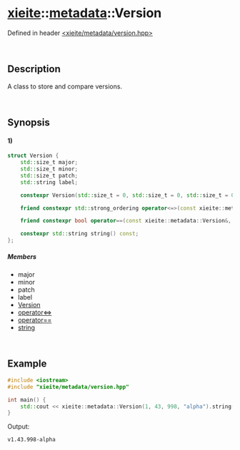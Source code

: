# [xieite](../../xieite.md)\:\:[metadata](../../metadata.md)\:\:Version
Defined in header [<xieite/metadata/version.hpp>](../../../include/xieite/metadata/version.hpp)

&nbsp;

## Description
A class to store and compare versions.

&nbsp;

## Synopsis
#### 1)
```cpp
struct Version {
    std::size_t major;
    std::size_t minor;
    std::size_t patch;
    std::string label;

    constexpr Version(std::size_t = 0, std::size_t = 0, std::size_t = 0, std::string_view = "");

    friend constexpr std::strong_ordering operator<=>(const xieite::metadata::Version&, const xieite::metadata::Version&);

    friend constexpr bool operator==(const xieite::metadata::Version&, const xieite::metadata::Version&);

    constexpr std::string string() const;
};
```
##### Members
- major
- minor
- patch
- label
- [Version](./structures/version/1/operators/constructor.md)
- [operator<=>](./structures/version/1/operators/spaceship.md)
- [operator==](./structures/version/1/operators/equal.md)
- [string](./structures/version/1/string.md)

&nbsp;

## Example
```cpp
#include <iostream>
#include "xieite/metadata/version.hpp"

int main() {
    std::cout << xieite::metadata::Version(1, 43, 998, "alpha").string() << '\n';
}
```
Output:
```
v1.43.998-alpha
```
